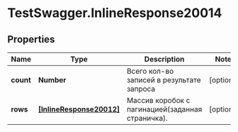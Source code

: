 # TestSwagger.InlineResponse20014

## Properties

Name | Type | Description | Notes
------------ | ------------- | ------------- | -------------
**count** | **Number** | Всего кол-во записей в результате запроса | [optional] 
**rows** | [**[InlineResponse20012]**](InlineResponse20012.md) | Массив коробок c пагинацией(заданная страничка). | [optional] 



